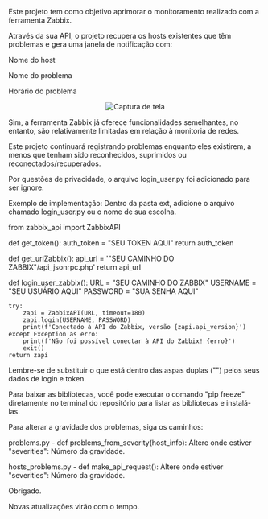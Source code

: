 Este projeto tem como objetivo aprimorar o monitoramento realizado com a ferramenta Zabbix.

Através da sua API, o projeto recupera os hosts existentes que têm problemas e gera uma janela de notificação com:

Nome do host

Nome do problema

Horário do problema


<p align="center">
  <img src="https://github.com/Alexsander-Prates/Pop-up-Zabbix/assets/81244205/cc5f37c8-d674-4788-8131-960fa3d524bc" alt="Captura de tela">
</p>



Sim, a ferramenta Zabbix já oferece funcionalidades semelhantes, no entanto, são relativamente limitadas em relação à monitoria de redes.

Este projeto continuará registrando problemas enquanto eles existirem, a menos que tenham sido reconhecidos, suprimidos ou reconectados/recuperados.

Por questões de privacidade, o arquivo login_user.py foi adicionado para ser ignore.

Exemplo de implementação:
Dentro da pasta ext, adicione o arquivo chamado login_user.py ou o nome de sua escolha.

from zabbix_api import ZabbixAPI

def get_token():
auth_token = "SEU TOKEN AQUI"
    return auth_token

def get_urlZabbix():
api_url = '"SEU CAMINHO DO ZABBIX"/api_jsonrpc.php'
    return api_url

def login_user_zabbix():
URL = "SEU CAMINHO DO ZABBIX"
USERNAME = "SEU USUÁRIO AQUI"
PASSWORD = "SUA SENHA AQUI"

    try:
        zapi = ZabbixAPI(URL, timeout=180)
        zapi.login(USERNAME, PASSWORD)
        print(f'Conectado à API do Zabbix, versão {zapi.api_version}')
    except Exception as erro:
        print(f'Não foi possível conectar à API do Zabbix! {erro}')
        exit()
    return zapi


Lembre-se de substituir o que está dentro das aspas duplas ("") pelos seus dados de login e token.

Para baixar as bibliotecas, você pode executar o comando "pip freeze" diretamente no terminal do repositório para listar as bibliotecas e instalá-las.

Para alterar a gravidade dos problemas, siga os caminhos:

problems.py - def problems_from_severity(host_info): Altere onde estiver "severities": Número da gravidade.

hosts_problems.py - def make_api_request(): Altere onde estiver "severities": Número da gravidade.



Obrigado.

Novas atualizações virão com o tempo.
